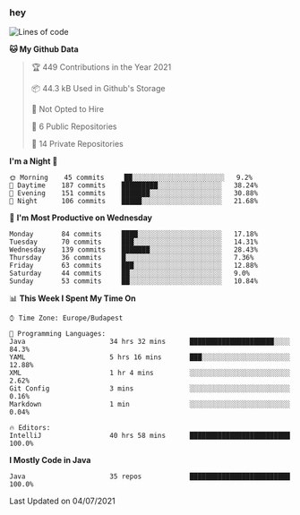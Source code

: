 ### hey

<!--START_SECTION:waka-->
![Lines of code](https://img.shields.io/badge/From%20Hello%20World%20I%27ve%20Written-54951%20lines%20of%20code-blue)

**🐱 My Github Data** 

> 🏆 449 Contributions in the Year 2021
 > 
> 📦 44.3 kB Used in Github's Storage 
 > 
> 🚫 Not Opted to Hire
 > 
> 📜 6 Public Repositories 
 > 
> 🔑 14 Private Repositories  
 > 
**I'm a Night 🦉** 

```text
🌞 Morning    45 commits     ██░░░░░░░░░░░░░░░░░░░░░░░   9.2% 
🌆 Daytime    187 commits    █████████░░░░░░░░░░░░░░░░   38.24% 
🌃 Evening    151 commits    ███████░░░░░░░░░░░░░░░░░░   30.88% 
🌙 Night      106 commits    █████░░░░░░░░░░░░░░░░░░░░   21.68%

```
📅 **I'm Most Productive on Wednesday** 

```text
Monday       84 commits     ████░░░░░░░░░░░░░░░░░░░░░   17.18% 
Tuesday      70 commits     ███░░░░░░░░░░░░░░░░░░░░░░   14.31% 
Wednesday    139 commits    ███████░░░░░░░░░░░░░░░░░░   28.43% 
Thursday     36 commits     █░░░░░░░░░░░░░░░░░░░░░░░░   7.36% 
Friday       63 commits     ███░░░░░░░░░░░░░░░░░░░░░░   12.88% 
Saturday     44 commits     ██░░░░░░░░░░░░░░░░░░░░░░░   9.0% 
Sunday       53 commits     ██░░░░░░░░░░░░░░░░░░░░░░░   10.84%

```


📊 **This Week I Spent My Time On** 

```text
⌚︎ Time Zone: Europe/Budapest

💬 Programming Languages: 
Java                     34 hrs 32 mins      █████████████████████░░░░   84.3% 
YAML                     5 hrs 16 mins       ███░░░░░░░░░░░░░░░░░░░░░░   12.88% 
XML                      1 hr 4 mins         ░░░░░░░░░░░░░░░░░░░░░░░░░   2.62% 
Git Config               3 mins              ░░░░░░░░░░░░░░░░░░░░░░░░░   0.16% 
Markdown                 1 min               ░░░░░░░░░░░░░░░░░░░░░░░░░   0.04%

🔥 Editors: 
IntelliJ                 40 hrs 58 mins      █████████████████████████   100.0%

```

**I Mostly Code in Java** 

```text
Java                     35 repos            █████████████████████████   100.0%

```



 Last Updated on 04/07/2021
<!--END_SECTION:waka-->
